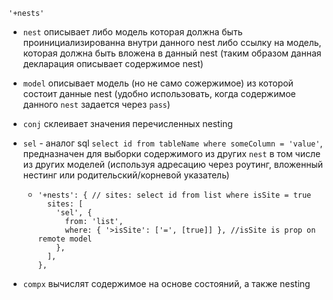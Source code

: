

`'+nests'`

- `nest` описывает либо модель которая должна быть проинициализированна внутри данного nest либо ссылку на модель, которая должна быть вложена в данный nest  (таким образом данная декларация описывает содержимое nest)

- `model` описывает модель (но не само сожержимое) из которой состоит данные nest (удобно использовать, когда содержимое данного `nest` задается через `pass`) 

- `conj` склеивает значения перечисленных nesting

- `sel` - аналог sql `select id from tableName where someColumn = 'value'`, предназначен для выборки содержимого из других `nest` в том числе из других моделей (используя адресацию через роутинг, вложенный нестинг или родительский/корневой указатель)

  - ```
    '+nests': { // sites: select id from list where isSite = true
      sites: [ 
        'sel', {
          from: 'list',
          where: { '>isSite': ['=', [true]] }, //isSite is prop on remote model
        },
      ],
    },
    ```

    

- `compx` вычислят содержимое на основе состояний, а также nesting

  

